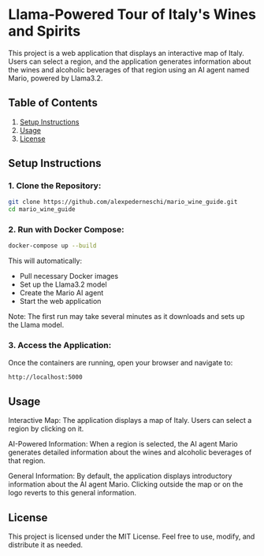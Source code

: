 # Llama-Powered Tour of Italy's Wines and Spirits

This project is a web application that displays an interactive map of Italy. Users can select a region, and the application generates information about the wines and alcoholic beverages of that region using an AI agent named Mario, powered by Llama3.2.

## Table of Contents

1. [Setup Instructions](#installation)
2. [Usage](#usage)
3. [License](#license)

## Setup Instructions

### 1. Clone the Repository:
```sh
git clone https://github.com/alexpederneschi/mario_wine_guide.git
cd mario_wine_guide
```

### 2. Run with Docker Compose:
```sh
docker-compose up --build
```
This will automatically:
- Pull necessary Docker images
- Set up the Llama3.2 model
- Create the Mario AI agent
- Start the web application

Note: The first run may take several minutes as it downloads and sets up the Llama model.

### 3. Access the Application:
Once the containers are running, open your browser and navigate to:
```sh
http://localhost:5000
```

## Usage
Interactive Map: The application displays a map of Italy. Users can select a region by clicking on it.

AI-Powered Information: When a region is selected, the AI agent Mario generates detailed information about the wines and alcoholic beverages of that region.

General Information: By default, the application displays introductory information about the AI agent Mario. Clicking outside the map or on the logo reverts to this general information.

## License
This project is licensed under the MIT License. Feel free to use, modify, and distribute it as needed.
